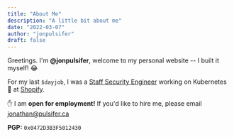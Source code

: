 ```yaml
---
title: "About Me"
description: "A little bit about me"
date: "2022-03-07"
author: "jonpulsifer"
draft: false
---
```


Greetings. I'm **@jonpulsifer**, welcome to my personal website -- I built it myself! :joy:

For my last `$dayjob`, I was a [Staff Security Engineer][1] working on Kubernetes :blue_heart: at [Shopify](https://shopify.ca).

:raised_hand: I am **open for employment!** If you'd like to hire me, please email [jonathan@pulsifer.ca](mailto:jonathan@pulsifer.ca)

**PGP:** `0x0472D3B3F5012430`

[1]: https://staffeng.com/guides/what-do-staff-engineers-actually-do
